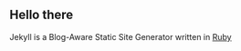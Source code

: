 ## Hello there

Jekyll is a Blog-Aware Static Site Generator written in [Ruby](https://www.jekyllrb.com)
